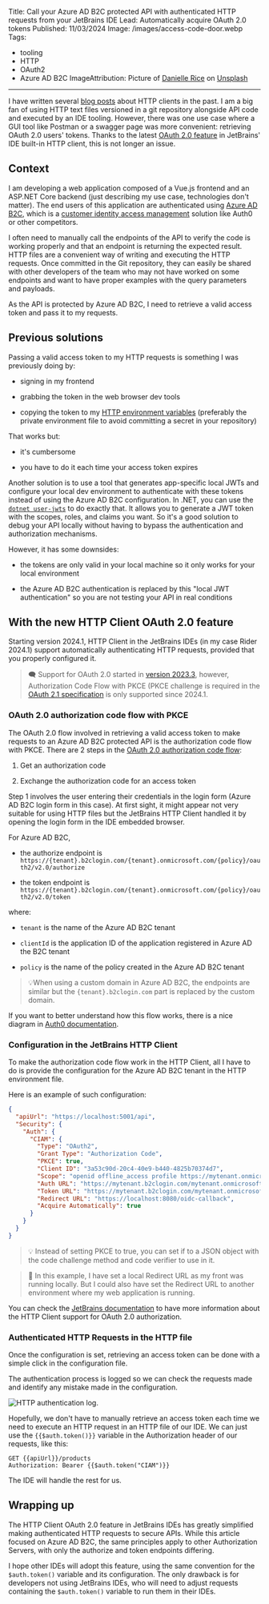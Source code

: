 Title: Call your Azure AD B2C protected API with authenticated HTTP requests from your JetBrains IDE
Lead: Automatically acquire OAuth 2.0 tokens
Published: 11/03/2024
Image: /images/access-code-door.webp
Tags:
  - tooling
  - HTTP
  - OAuth2
  - Azure AD B2C
ImageAttribution: Picture of <a href="https://unsplash.com/fr/@drice22">Danielle Rice</a> on <a href="https://unsplash.com/fr/photos/personne-detenant-une-carte-en-noir-et-blanc-7GfRwb78YWs">Unsplash</a>
  
---

I have written several [blog posts](https://www.techwatching.dev/posts/http-clients) about HTTP clients in the past. I am a big fan of using HTTP text files versioned in a git repository alongside API code and executed by an IDE tooling. However, there was one use case where a GUI tool like Postman or a swagger page was more convenient: retrieving OAuth 2.0 users' tokens. Thanks to the latest [OAuth 2.0 feature](https://www.jetbrains.com/help/idea/oauth-2-0-authorization.html) in JetBrains' IDE built-in HTTP client, this is not longer an issue.

## Context

I am developing a web application composed of a Vue.js frontend and an ASP.NET Core backend (just describing my use case, technologies don't matter). The end users of this application are authenticated using [Azure AD B2C](https://learn.microsoft.com/en-us/azure/active-directory-b2c/overview), which is a [customer identity access management](https://en.wikipedia.org/wiki/Customer_identity_access_management) solution like Auth0 or other competitors.

I often need to manually call the endpoints of the API to verify the code is working properly and that an endpoint is returning the expected result. HTTP files are a convenient way of writing and executing the HTTP requests. Once committed in the Git repository, they can easily be shared with other developers of the team who may not have worked on some endpoints and want to have proper examples with the query parameters and payloads.

As the API is protected by Azure AD B2C, I need to retrieve a valid access token and pass it to my requests.

## Previous solutions

Passing a valid access token to my HTTP requests is something I was previously doing by:

* signing in my frontend
    
* grabbing the token in the web browser dev tools
    
* copying the token to my [HTTP environment variables](https://www.jetbrains.com/help/idea/exploring-http-syntax.html#environment-variables) (preferably the private environment file to avoid committing a secret in your repository)

That works but:

* it's cumbersome
    
* you have to do it each time your access token expires
    

Another solution is to use a tool that generates app-specific local JWTs and configure your local dev environment to authenticate with these tokens instead of using the Azure AD B2C configuration. In .NET, you can use the [`dotnet user-jwts`](https://learn.microsoft.com/en-us/aspnet/core/security/authentication/jwt-authn) to do exactly that. It allows you to generate a JWT token with the scopes, roles, and claims you want. So it's a good solution to debug your API locally without having to bypass the authentication and authorization mechanisms.

However, it has some downsides:

* the tokens are only valid in your local machine so it only works for your local environment
    
* the Azure AD B2C authentication is replaced by this "local JWT authentication" so you are not testing your API in real conditions
    

## With the new HTTP Client OAuth 2.0 feature

Starting version 2024.1, HTTP Client in the JetBrains IDEs (in my case Rider 2024.1) support automatically authenticating HTTP requests, provided that you properly configured it.

>🗨 Support for OAuth 2.0 started in [version 2023.3](https://blog.jetbrains.com/idea/2023/10/intellij-idea-2023-3-eap-3/#oauth-2.0-support), however, Authorization Code Flow with PKCE (PKCE challenge is required in the [OAuth 2.1 specification](https://oauth.net/2.1/) is only supported since 2024.1.

### OAuth 2.0 authorization code flow with PKCE

The OAuth 2.0 flow involved in retrieving a valid access token to make requests to an Azure AD B2C protected API is the authorization code flow with PKCE. There are 2 steps in the [OAuth 2.0 authorization code flow](https://learn.microsoft.com/en-us/azure/active-directory-b2c/authorization-code-flow):

1. Get an authorization code
    
2. Exchange the authorization code for an access token
    

Step 1 involves the user entering their credentials in the login form (Azure AD B2C login form in this case). At first sight, it might appear not very suitable for using HTTP files but the JetBrains HTTP Client handled it by opening the login form in the IDE embedded browser.

For Azure AD B2C,

* the authorize endpoint is `https://{tenant}.b2clogin.com/{tenant}.onmicrosoft.com/{policy}/oauth2/v2.0/authorize`
    
* the token endpoint is `https://{tenant}.b2clogin.com/{tenant}.onmicrosoft.com/{policy}/oauth2/v2.0/token`
    

where:

* `tenant` is the name of the Azure AD B2C tenant
    
* `clientId` is the application ID of the application registered in Azure AD the B2C tenant
    
* `policy` is the name of the policy created in the Azure AD B2C tenant
    

>💡When using a custom domain in Azure AD B2C, the endpoints are similar but the `{tenant}.b2clogin.com` part is replaced by the custom domain.

If you want to better understand how this flow works, there is a nice diagram in [Auth0 documentation](https://www.jetbrains.com/help/idea/oauth-2-0-authorization.html).

### Configuration in the JetBrains HTTP Client

To make the authorization code flow work in the HTTP Client, all I have to do is provide the configuration for the Azure AD B2C tenant in the HTTP environment file.

Here is an example of such configuration:

```json
{
  "apiUrl": "https://localhost:5001/api",
  "Security": {
    "Auth": {
      "CIAM": {
        "Type": "OAuth2",
        "Grant Type": "Authorization Code",
        "PKCE": true,
        "Client ID": "3a53c90d-20c4-40e9-b440-4825b70374d7",
        "Scope": "openid offline_access profile https://mytenant.onmicrosoft.com/security/user.read",
        "Auth URL": "https://mytenant.b2clogin.com/mytenant.onmicrosoft.com/b2c_1_sign_in/oauth2/v2.0/authorize",
        "Token URL": "https://mytenant.b2clogin.com/mytenant.onmicrosoft.com/b2c_1_sign_in/oauth2/v2.0/token",
        "Redirect URL": "https://localhost:8080/oidc-callback",
        "Acquire Automatically": true
      }
    }
  }
}
```

>💡 Instead of setting PKCE to true, you can set if to a JSON object with the code challenge method and code verifier to use in it.

>💬 In this example, I have set a local Redirect URL as my front was running locally. But I could also have set the Redirect URL to another environment where my web application is running.

You can check the [JetBrains documentation](https://www.jetbrains.com/help/idea/oauth-2-0-authorization.html) to have more information about the HTTP Client support for OAuth 2.0 authorization.

### Authenticated HTTP Requests in the HTTP file

Once the configuration is set, retrieving an access token can be done with a simple click in the configuration file.

The authentication process is logged so we can check the requests made and identify any mistake made in the configuration.

<img src="/posts/images/httpclientsoauht2_1.webp" class="img-fluid centered-img" alt="HTTP authentication log.">

Hopefully, we don't have to manually retrieve an access token each time we need to execute an HTTP request in an HTTP file of our IDE. We can just use the `{{$auth.token()}}` variable in the Authorization header of our requests, like this:

```http
GET {{apiUrl}}/products
Authorization: Bearer {{$auth.token("CIAM")}}
```

The IDE will handle the rest for us.

## Wrapping up

The HTTP Client OAuth 2.0 feature in JetBrains IDEs has greatly simplified making authenticated HTTP requests to secure APIs. While this article focused on Azure AD B2C, the same principles apply to other Authorization Servers, with only the authorize and token endpoints differing.

I hope other IDEs will adopt this feature, using the same convention for the `$auth.token()` variable and its configuration. The only drawback is for developers not using JetBrains IDEs, who will need to adjust requests containing the `$auth.token()` variable to run them in their IDEs.